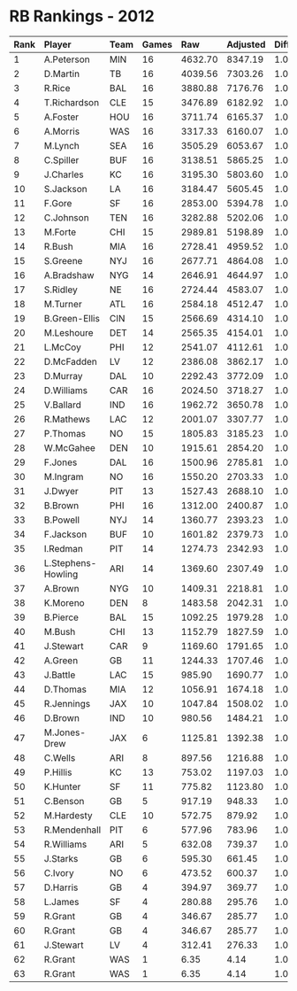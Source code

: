 # RB Rankings - 2012

| Rank | Player             | Team | Games | Raw     | Adjusted | Difficulty | Avg/Game | Typical | Consistency | Trend    |
| :----| :------------------| :----| :-----| :-------| :--------| :----------| :--------| :-------| :-----------| :--------|
| 1    | A.Peterson         | MIN  | 16    | 4632.70 | 8347.19  | 1.000      | 521.70   | 539.08  | 9/2/5       | +66.8%   |
| 2    | D.Martin           | TB   | 16    | 4039.56 | 7303.26  | 1.000      | 456.45   | 452.51  | 8/2/6       | +101.4%  |
| 3    | R.Rice             | BAL  | 16    | 3880.88 | 7176.76  | 1.000      | 448.55   | 498.65  | 9/0/7       | +101.0%  |
| 4    | T.Richardson       | CLE  | 15    | 3476.89 | 6182.92  | 1.000      | 412.19   | 388.78  | 6/2/7       | +92.5%   |
| 5    | A.Foster           | HOU  | 16    | 3711.74 | 6165.37  | 1.000      | 385.34   | 383.05  | 9/0/7       | +66.3%   |
| 6    | A.Morris           | WAS  | 16    | 3317.33 | 6160.07  | 1.000      | 385.00   | 343.00  | 5/4/7       | +89.1%   |
| 7    | M.Lynch            | SEA  | 16    | 3505.29 | 6053.67  | 1.000      | 378.35   | 381.95  | 8/3/5       | +47.4%   |
| 8    | C.Spiller          | BUF  | 16    | 3138.51 | 5865.25  | 1.000      | 366.58   | 394.11  | 8/2/6       | +92.7%   |
| 9    | J.Charles          | KC   | 16    | 3195.30 | 5803.60  | 1.000      | 362.72   | 383.49  | 8/0/8       | +153.6%  |
| 10   | S.Jackson          | LA   | 16    | 3184.47 | 5605.45  | 1.000      | 350.34   | 360.30  | 8/1/7       | +93.8%   |
| 11   | F.Gore             | SF   | 16    | 2853.00 | 5394.78  | 1.000      | 337.17   | 332.52  | 8/0/8       | +112.5%  |
| 12   | C.Johnson          | TEN  | 16    | 3282.88 | 5202.06  | 1.000      | 325.13   | 352.95  | 9/1/6       | +100.5%  |
| 13   | M.Forte            | CHI  | 15    | 2989.81 | 5198.89  | 1.000      | 346.59   | 359.37  | 8/2/5       | +71.0%   |
| 14   | R.Bush             | MIA  | 16    | 2728.41 | 4959.52  | 1.000      | 309.97   | 314.90  | 8/2/6       | +154.1%  |
| 15   | S.Greene           | NYJ  | 16    | 2677.71 | 4864.08  | 1.000      | 304.00   | 301.22  | 8/3/5       | +96.1%   |
| 16   | A.Bradshaw         | NYG  | 14    | 2646.91 | 4644.97  | 1.000      | 331.78   | 320.03  | 6/0/8       | +133.0%  |
| 17   | S.Ridley           | NE   | 16    | 2724.44 | 4583.07  | 1.000      | 286.44   | 293.09  | 7/2/7       | +85.1%   |
| 18   | M.Turner           | ATL  | 16    | 2584.18 | 4512.47  | 1.000      | 282.03   | 314.12  | 10/0/6      | +115.1%  |
| 19   | B.Green-Ellis      | CIN  | 15    | 2566.69 | 4314.10  | 1.000      | 287.61   | 266.17  | 5/2/8       | +69.7%   |
| 20   | M.Leshoure         | DET  | 14    | 2565.35 | 4154.01  | 1.000      | 296.71   | 305.43  | 6/2/6       | +53.2%   |
| 21   | L.McCoy            | PHI  | 12    | 2541.07 | 4112.61  | 1.000      | 342.72   | 361.97  | 6/2/4       | +53.3%   |
| 22   | D.McFadden         | LV   | 12    | 2386.08 | 3862.17  | 1.000      | 321.85   | 331.93  | 7/0/5       | +111.0%  |
| 23   | D.Murray           | DAL  | 10    | 2292.43 | 3772.09  | 1.000      | 377.21   | 355.25  | 5/0/5       | +85.3%   |
| 24   | D.Williams         | CAR  | 16    | 2024.50 | 3718.27  | 1.000      | 232.39   | 218.33  | 10/1/5      | +175.0%  |
| 25   | V.Ballard          | IND  | 16    | 1962.72 | 3650.78  | 1.000      | 228.17   | 226.19  | 7/1/8       | +210.2%  |
| 26   | R.Mathews          | LAC  | 12    | 2001.07 | 3307.77  | 1.000      | 275.65   | 285.19  | 5/2/5       | +55.6%   |
| 27   | P.Thomas           | NO   | 15    | 1805.83 | 3185.23  | 1.000      | 212.35   | 202.15  | 8/0/7       | +140.8%  |
| 28   | W.McGahee          | DEN  | 10    | 1915.61 | 2854.20  | 1.000      | 285.42   | 279.93  | 5/0/5       | INACTIVE |
| 29   | F.Jones            | DAL  | 16    | 1500.96 | 2785.81  | 1.000      | 174.11   | 186.96  | 9/0/7       | +523.5%  |
| 30   | M.Ingram           | NO   | 16    | 1550.20 | 2703.33  | 1.000      | 168.96   | 162.80  | 8/1/7       | +155.0%  |
| 31   | J.Dwyer            | PIT  | 13    | 1527.43 | 2688.10  | 1.000      | 206.78   | 213.25  | 7/1/5       | +89.6%   |
| 32   | B.Brown            | PHI  | 16    | 1312.00 | 2400.87  | 1.000      | 150.05   | 105.24  | 12/0/4      | +827.8%  |
| 33   | B.Powell           | NYJ  | 14    | 1360.77 | 2393.23  | 1.000      | 170.95   | 160.45  | 7/2/5       | +190.4%  |
| 34   | F.Jackson          | BUF  | 10    | 1601.82 | 2379.73  | 1.000      | 237.97   | 248.79  | 6/0/4       | INACTIVE |
| 35   | I.Redman           | PIT  | 14    | 1274.73 | 2342.93  | 1.000      | 167.35   | 155.46  | 7/1/6       | +206.4%  |
| 36   | L.Stephens-Howling | ARI  | 14    | 1369.60 | 2307.49  | 1.000      | 164.82   | 171.45  | 9/1/4       | +681.2%  |
| 37   | A.Brown            | NYG  | 10    | 1409.31 | 2218.81  | 1.000      | 221.88   | 186.20  | 4/0/6       | INACTIVE |
| 38   | K.Moreno           | DEN  | 8     | 1483.58 | 2042.31  | 1.000      | 255.29   | 248.50  | 3/0/5       | +122.5%  |
| 39   | B.Pierce           | BAL  | 15    | 1092.25 | 1979.28  | 1.000      | 131.95   | 119.15  | 8/1/6       | +200.6%  |
| 40   | M.Bush             | CHI  | 13    | 1152.79 | 1827.59  | 1.000      | 140.58   | 113.90  | 7/1/5       | INACTIVE |
| 41   | J.Stewart          | CAR  | 9     | 1169.60 | 1791.65  | 1.000      | 199.07   | 177.51  | 4/1/4       | INACTIVE |
| 42   | A.Green            | GB   | 11    | 1244.33 | 1707.46  | 1.000      | 155.22   | 170.86  | 5/2/4       | +168.9%  |
| 43   | J.Battle           | LAC  | 15    | 985.90  | 1690.77  | 1.000      | 112.72   | 113.49  | 11/0/4      | +553.3%  |
| 44   | D.Thomas           | MIA  | 12    | 1056.91 | 1674.18  | 1.000      | 139.52   | 141.90  | 6/1/5       | +234.9%  |
| 45   | R.Jennings         | JAX  | 10    | 1047.84 | 1508.02  | 1.000      | 150.80   | 120.60  | 6/0/4       | INACTIVE |
| 46   | D.Brown            | IND  | 10    | 980.56  | 1484.21  | 1.000      | 148.42   | 158.35  | 5/2/3       | INACTIVE |
| 47   | M.Jones-Drew       | JAX  | 6     | 1125.81 | 1392.38  | 1.000      | 232.06   | 250.96  | 3/1/2       | INACTIVE |
| 48   | C.Wells            | ARI  | 8     | 897.56  | 1216.88  | 1.000      | 152.11   | 166.05  | 5/0/3       | +447.4%  |
| 49   | P.Hillis           | KC   | 13    | 753.02  | 1197.03  | 1.000      | 92.08    | 96.05   | 7/2/4       | +384.0%  |
| 50   | K.Hunter           | SF   | 11    | 775.82  | 1123.80  | 1.000      | 102.16   | 97.73   | 5/0/6       | INACTIVE |
| 51   | C.Benson           | GB   | 5     | 917.19  | 948.33   | 1.000      | 189.67   | 172.12  | 3/0/2       | INACTIVE |
| 52   | M.Hardesty         | CLE  | 10    | 572.75  | 879.92   | 1.000      | 87.99    | 81.37   | 6/1/3       | +233.7%  |
| 53   | R.Mendenhall       | PIT  | 6     | 577.96  | 783.96   | 1.000      | 130.66   | 97.96   | 3/0/3       | +303.2%  |
| 54   | R.Williams         | ARI  | 5     | 632.08  | 739.37   | 1.000      | 147.87   | 154.28  | 2/1/2       | INACTIVE |
| 55   | J.Starks           | GB   | 6     | 595.30  | 661.45   | 1.000      | 110.24   | 116.04  | 3/1/2       | INACTIVE |
| 56   | C.Ivory            | NO   | 6     | 473.52  | 600.37   | 1.000      | 100.06   | 108.10  | 4/0/2       | +268.0%  |
| 57   | D.Harris           | GB   | 4     | 394.97  | 369.77   | 1.000      | 92.44    | 114.96  | 3/0/1       | N/A      |
| 58   | L.James            | SF   | 4     | 280.88  | 295.76   | 1.000      | 73.94    | 82.11   | 3/0/1       | N/A      |
| 59   | R.Grant            | GB   | 4     | 346.67  | 285.77   | 1.000      | 71.44    | 33.11   | 3/0/2       | N/A      |
| 60   | R.Grant            | GB   | 4     | 346.67  | 285.77   | 1.000      | 71.44    | 33.11   | 3/0/2       | N/A      |
| 61   | J.Stewart          | LV   | 4     | 312.41  | 276.33   | 1.000      | 69.08    | 77.52   | 2/0/2       | INACTIVE |
| 62   | R.Grant            | WAS  | 1     | 6.35    | 4.14     | 1.000      | 4.14     | 33.11   | 3/0/2       | N/A      |
| 63   | R.Grant            | WAS  | 1     | 6.35    | 4.14     | 1.000      | 4.14     | 33.11   | 3/0/2       | N/A      |

